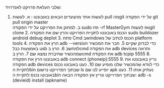שלבי העלאת פרויקט לאנדרויד:

1.  לעשות אחד מהצעדים הבאים באובונטו : 
           א. לעשות pull מהgit על ידי הפקודה git pull origin master     
           ב. למחוק את הפרויקט על ידי הפקודה sudo rm -rf MasterGym ואז לעשותgit clone
    2. הכנס באובונטו לתקיית הפרויקט והרץ שם את הפקודה sudo buildozer android debug deplot 
    3. פתח Cmd בwindows הכנס לנתיב של platform tools 
    4. הרץ את הפקודה adb --version כדי לבדוק שקיים
    5. חבר את המכשיר באמצעות כבל usb למחשב 
    6. הרץ בcmd את הפקודה adb devices ותראה שמהכשיר שחיברת נמצא שם
    7. הרץ בcmd את הפקודה adb tcpip 5555
    8. באובונטו הרץ את הפקודה adb connect (phoneip):5555
    9. נריץ באובונטו את הפקודה adb devices כדי לוודא שהמכשיר שלנו מופיע שם
    10. כעט באובוטו נכנס לתקיית הbin שבתוך הפרוייקט נרשום ls יופייע לנו שם apk נעתיק אותו 
    11. כעט באובוטו נכנס לתקיית הbin שבתוך הפרוייקט ונריץ אץ הפקודה הבאה: adb -s (devieid) install (apkname)  
